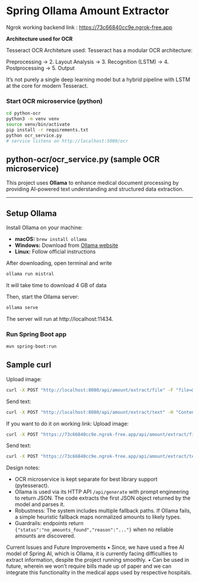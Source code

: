 # Spring Ollama Amount Extractor

Ngrok working backend link : https://73c66840cc9e.ngrok-free.app

**Architecture used for OCR**

Tesseract OCR Architeture used:
Tesseract has a modular OCR architecture:

Preprocessing → 2. Layout Analysis → 3. Recognition (LSTM) → 4. Postprocessing → 5. Output

It’s not purely a single deep learning model but a hybrid pipeline with LSTM at the core for modern Tesseract.

### Start OCR microservice (python)
```bash
cd python-ocr
python3 -m venv venv
source venv/bin/activate
pip install -r requirements.txt
python ocr_service.py
# service listens on http://localhost:5000/ocr
```

## python-ocr/ocr_service.py (sample OCR microservice)

This project uses **Ollama** to enhance medical document processing by providing AI-powered text understanding and structured data extraction.

---

## Setup Ollama

Install Ollama on your machine:

- **macOS:** `brew install ollama`  
- **Windows:** Download from [Ollama website](https://ollama.com/)  
- **Linux:** Follow official instructions

After downloading, open terminal and write
```bash
ollama run mistral
```
It will take time to download 4 GB of data

Then, start the Ollama server:
```bash
ollama serve
```

The server will run at http://localhost:11434.


### Run Spring Boot app
```bash
mvn spring-boot:run
```

## Sample curl
Upload image:
```bash
curl -X POST "http://localhost:8080/api/amount/extract/file" -F "file=@sample_bill.jpg"
```
Send text:
```bash
curl -X POST "http://localhost:8080/api/amount/extract/text" -H "Content-Type: application/json" -d '"Total: INR 1200 | Paid: 1000 | Due: 200 | Discount: 10%"'
```

If you want to do it on working link:
Upload image:
```bash
curl -X POST "https://73c66840cc9e.ngrok-free.app/api/amount/extract/file" -F "file=@sample_bill.jpg"
```
Send text:
```bash
curl -X POST "https://73c66840cc9e.ngrok-free.app/api/amount/extract/text" -H "Content-Type: application/json" -d '"Total: INR 1200 | Paid: 1000 | Due: 200 | Discount: 10%"
```


Design notes:
- OCR microservice is kept separate for best library support (pytesseract).
- Ollama is used via its HTTP API `/api/generate` with prompt engineering to return JSON. The code extracts the first JSON object returned by the model and parses it.
- Robustness: The system includes multiple fallback paths. If Ollama fails, a simple heuristic fallback maps normalized amounts to likely types.
- Guardrails: endpoints return `{"status":"no_amounts_found","reason":"..."}` when no reliable amounts are discovered.

Current Issues and Future Improvements
•	Since, we have used a free AI model of Spring AI, which is Ollama, it is currently facing difficulties to extract information, despite the project running smoothly.
•	Can be used in future, wherein we won’t require bills made up of paper and we can integrate this functionality in the medical apps used by respective hospitals. 



